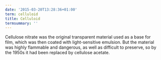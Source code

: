 ```yaml
---
date: '2015-03-20T13:28:36+01:00'
term: celluloid
title: Celluloid
termsummary: ''
---
```


Cellulose nitrate was the original transparent material used as a base
for film, which was then coated with light-sensitive emulsion. <!--more-->But the
material was highly flammable and dangerous, as well as difficult to
preserve, so by the 1950s it had been replaced by cellulose acetate.